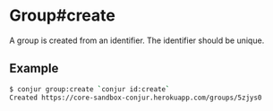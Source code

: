 Group#create
============

A group is created from an identifier. The identifier should be unique.

Example
-------

```bash
$ conjur group:create `conjur id:create`
Created https://core-sandbox-conjur.herokuapp.com/groups/5zjys0
```
